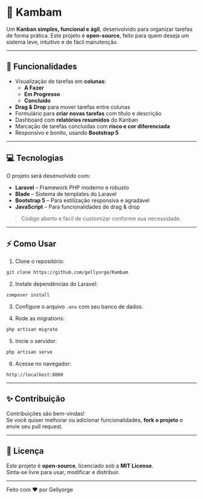 # 📌 Kambam

Um **Kanban simples, funcional e ágil**, desenvolvido para organizar tarefas de forma prática. Este projeto é **open-source**, feito para quem deseja um sistema leve, intuitivo e de fácil manutenção.

---

## 🚀 Funcionalidades

- Visualização de tarefas em **colunas**:  
  - **A Fazer**  
  - **Em Progresso**  
  - **Concluído**
- **Drag & Drop** para mover tarefas entre colunas
- Formulário para **criar novas tarefas** com título e descrição
- Dashboard com **relatórios resumidos** do Kanban
- Marcação de tarefas concluídas com **risco e cor diferenciada**
- Responsivo e bonito, usando **Bootstrap 5**

---

## 💻 Tecnologias

O projeto será desenvolvido com:

- **Laravel** – Framework PHP moderno e robusto  
- **Blade** – Sistema de templates do Laravel  
- **Bootstrap 5** – Para estilização responsiva e agradável  
- **JavaScript** – Para funcionalidades de drag & drop  

> Código aberto e fácil de customizar conforme sua necessidade.

---

## ⚡ Como Usar

1. Clone o repositório:

```bash
git clone https://github.com/gellyorge/Kambam
```

2. Instale dependências do Laravel:

```bash
composer install
```

3. Configure o arquivo `.env` com seu banco de dados.

4. Rode as migrations:

```bash
php artisan migrate
```

5. Inicie o servidor:

```bash
php artisan serve
```

6. Acesse no navegador:

```
http://localhost:8000
```

---

## ✨ Contribuição

Contribuições são bem-vindas!  
Se você quiser melhorar ou adicionar funcionalidades, **fork o projeto** e envie seu pull request.

---

## 📄 Licença

Este projeto é **open-source**, licenciado sob a **MIT License**.  
Sinta-se livre para usar, modificar e distribuir.

---

Feito com ❤️ por Gellyorge